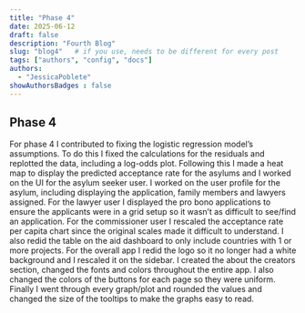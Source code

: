```yaml
---
title: "Phase 4"
date: 2025-06-12
draft: false
description: "Fourth Blog"
slug: "blog4"   # if you use, needs to be different for every post
tags: ["authors", "config", "docs"]
authors:
  - "JessicaPoblete"
showAuthorsBadges : false
---
```


## Phase 4

For phase 4 I contributed to fixing the logistic regression model’s assumptions. To do this I fixed the calculations for the residuals and replotted the data, including a log-odds plot. Following this I made a heat map to display the predicted acceptance rate for the asylums and I worked on the UI for the asylum seeker user. I worked on the user profile for the asylum, including displaying the application, family members and lawyers assigned. For the lawyer user I displayed the pro bono applications to ensure the applicants were in a grid setup so it wasn’t as difficult to see/find an application. For the commissioner user I rescaled the acceptance rate per capita chart since the original scales made it difficult to understand. I also redid the table on the aid dashboard to only include countries with 1 or more projects. For the overall app I redid the logo so it no longer had a white background and I rescaled it on the sidebar. I created the about the creators section, changed the fonts and colors throughout the entire app. I also changed the colors of the buttons for each page so they were uniform. Finally I went through every graph/plot and rounded the values and changed the size of the tooltips to make the graphs easy to read.